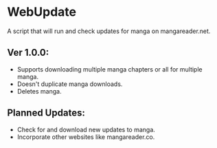 # WebUpdate

A script that will run and check updates for manga on mangareader.net.

## Ver 1.0.0:

* Supports downloading multiple manga chapters or all for multiple manga.
* Doesn't duplicate manga downloads.
* Deletes manga.

## Planned Updates:

* Check for and download new updates to manga.
* Incorporate other websites like mangareader.co.

